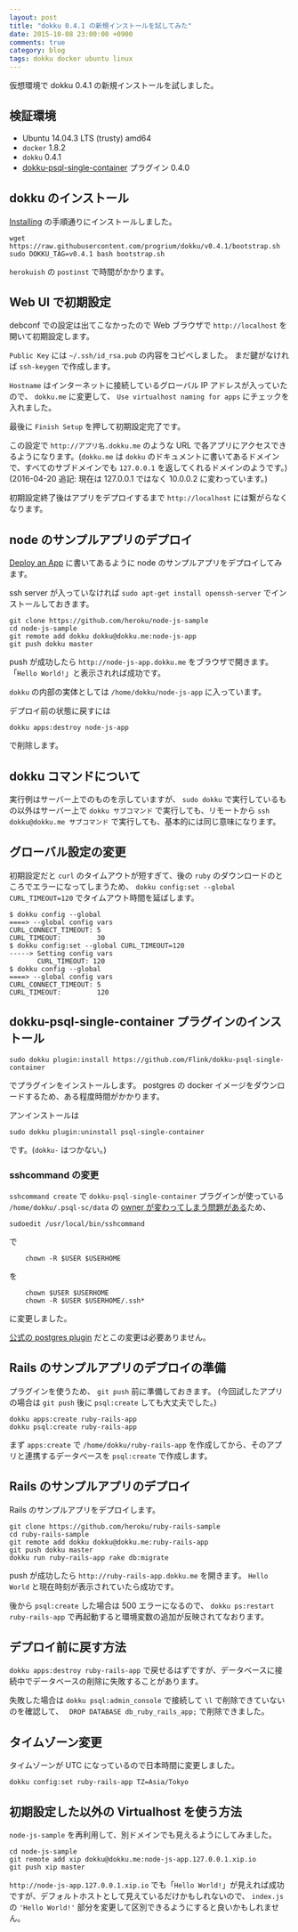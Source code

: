 ```yaml
---
layout: post
title: "dokku 0.4.1 の新規インストールを試してみた"
date: 2015-10-08 23:00:00 +0900
comments: true
category: blog
tags: dokku docker ubuntu linux
---
```

仮想環境で dokku 0.4.1 の新規インストールを試しました。

<!--more-->

## 検証環境

- Ubuntu 14.04.3 LTS (trusty) amd64
- `docker` 1.8.2
- `dokku` 0.4.1
- [dokku-psql-single-container](https://github.com/Flink/dokku-psql-single-container "dokku-psql-single-container") プラグイン 0.4.0

## dokku のインストール

[Installing](https://github.com/progrium/dokku#installing "Installing") の手順通りにインストールしました。

```
wget https://raw.githubusercontent.com/progrium/dokku/v0.4.1/bootstrap.sh
sudo DOKKU_TAG=v0.4.1 bash bootstrap.sh
```

`herokuish` の `postinst` で時間がかかります。

## Web UI で初期設定

debconf での設定は出てこなかったので Web ブラウザで `http://localhost` を開いて初期設定します。

`Public Key` には `~/.ssh/id_rsa.pub` の内容をコピペしました。
まだ鍵がなければ `ssh-keygen` で作成します。

`Hostname` はインターネットに接続しているグローバル IP アドレスが入っていたので、 `dokku.me` に変更して、 `Use virtualhost naming for apps` にチェックを入れました。

最後に `Finish Setup` を押して初期設定完了です。

この設定で `http://アプリ名.dokku.me` のような URL で各アプリにアクセスできるようになります。(`dokku.me` は `dokku` のドキュメントに書いてあるドメインで、すべてのサブドメインでも `127.0.0.1` を返してくれるドメインのようです。)
(2016-04-20 追記: 現在は 127.0.0.1 ではなく 10.0.0.2 に変わっています。)

初期設定終了後はアプリをデプロイするまで `http://localhost` には繋がらなくなります。

## node のサンプルアプリのデプロイ

[Deploy an App](http://progrium.viewdocs.io/dokku/application-deployment/ "Deploy an App") に書いてあるように node のサンプルアプリをデプロイしてみます。

ssh server が入っていなければ `sudo apt-get install openssh-server` でインストールしておきます。

```
git clone https://github.com/heroku/node-js-sample
cd node-js-sample
git remote add dokku dokku@dokku.me:node-js-app
git push dokku master
```

push が成功したら `http://node-js-app.dokku.me` をブラウザで開きます。
「`Hello World!`」と表示されれば成功です。

`dokku` の内部の実体としては `/home/dokku/node-js-app` に入っています。

デプロイ前の状態に戻すには

```
dokku apps:destroy node-js-app
```

で削除します。

## dokku コマンドについて

実行例はサーバー上でのものを示していますが、 `sudo dokku` で実行しているもの以外はサーバー上で `dokku サブコマンド` で実行しても、リモートから `ssh dokku@dokku.me サブコマンド` で実行しても、基本的には同じ意味になります。

## グローバル設定の変更

初期設定だと `curl` のタイムアウトが短すぎて、後の `ruby` のダウンロードのところでエラーになってしまうため、 `dokku config:set --global CURL_TIMEOUT=120` でタイムアウト時間を延ばします。

    $ dokku config --global
    ====> --global config vars
    CURL_CONNECT_TIMEOUT: 5
    CURL_TIMEOUT:         30
    $ dokku config:set --global CURL_TIMEOUT=120
    -----> Setting config vars
           CURL_TIMEOUT: 120
    $ dokku config --global
    ====> --global config vars
    CURL_CONNECT_TIMEOUT: 5
    CURL_TIMEOUT:         120

## dokku-psql-single-container プラグインのインストール

```
sudo dokku plugin:install https://github.com/Flink/dokku-psql-single-container
```

でプラグインをインストールします。
postgres の docker イメージをダウンロードするため、ある程度時間がかかります。

アンインストールは

```
sudo dokku plugin:uninstall psql-single-container
```

です。(`dokku-` はつかない。)

### sshcommand の変更

`sshcommand create` で `dokku-psql-single-container` プラグインが使っている `/home/dokku/.psql-sc/data` の [owner が変わってしまう問題がある](https://github.com/Flink/dokku-psql-single-container/issues/5)ため、

```
sudoedit /usr/local/bin/sshcommand
```

で

```
    chown -R $USER $USERHOME
```

を

```
    chown $USER $USERHOME
    chown -R $USER $USERHOME/.ssh*
```

に変更しました。

[公式の postgres plugin](https://github.com/dokku/dokku-postgres) だとこの変更は必要ありません。

## Rails のサンプルアプリのデプロイの準備

プラグインを使うため、 `git push` 前に準備しておきます。
(今回試したアプリの場合は `git push` 後に `psql:create` しても大丈夫でした。)

```
dokku apps:create ruby-rails-app
dokku psql:create ruby-rails-app
```

まず `apps:create` で `/home/dokku/ruby-rails-app` を作成してから、そのアプリと連携するデータベースを `psql:create` で作成します。

## Rails のサンプルアプリのデプロイ

Rails のサンプルアプリをデプロイします。

```
git clone https://github.com/heroku/ruby-rails-sample
cd ruby-rails-sample
git remote add dokku dokku@dokku.me:ruby-rails-app
git push dokku master
dokku run ruby-rails-app rake db:migrate
```

push が成功したら `http://ruby-rails-app.dokku.me` を開きます。
`Hello World` と現在時刻が表示されていたら成功です。

後から `psql:create` した場合は 500 エラーになるので、 `dokku ps:restart ruby-rails-app` で再起動すると環境変数の追加が反映されてなおります。

## デプロイ前に戻す方法

`dokku apps:destroy ruby-rails-app` で戻せるはずですが、データベースに接続中でデータベースの削除に失敗することがあります。

失敗した場合は `dokku psql:admin_console` で接続して `\l` で削除できていないのを確認して、 ` DROP DATABASE db_ruby_rails_app;` で削除できました。

## タイムゾーン変更

タイムゾーンが UTC になっているので日本時間に変更しました。

```
dokku config:set ruby-rails-app TZ=Asia/Tokyo
```

## 初期設定した以外の Virtualhost を使う方法

`node-js-sample` を再利用して、別ドメインでも見えるようにしてみました。

```
cd node-js-sample
git remote add xip dokku@dokku.me:node-js-app.127.0.0.1.xip.io
git push xip master
```

`http://node-js-app.127.0.0.1.xip.io` でも「`Hello World!`」が見えれば成功ですが、デフォルトホストとして見えているだけかもしれないので、 `index.js` の `'Hello World!'` 部分を変更して区別できるようにすると良いかもしれません。
